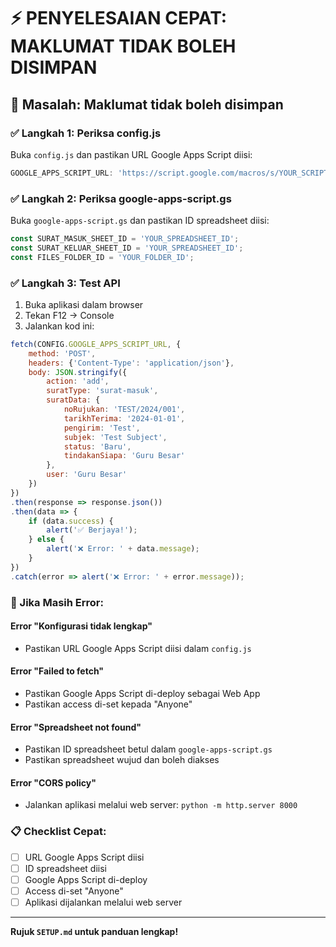 # ⚡ PENYELESAIAN CEPAT: MAKLUMAT TIDAK BOLEH DISIMPAN

## 🚨 Masalah: Maklumat tidak boleh disimpan

### ✅ Langkah 1: Periksa config.js
Buka `config.js` dan pastikan URL Google Apps Script diisi:
```javascript
GOOGLE_APPS_SCRIPT_URL: 'https://script.google.com/macros/s/YOUR_SCRIPT_ID/exec'
```

### ✅ Langkah 2: Periksa google-apps-script.gs
Buka `google-apps-script.gs` dan pastikan ID spreadsheet diisi:
```javascript
const SURAT_MASUK_SHEET_ID = 'YOUR_SPREADSHEET_ID';
const SURAT_KELUAR_SHEET_ID = 'YOUR_SPREADSHEET_ID';
const FILES_FOLDER_ID = 'YOUR_FOLDER_ID';
```

### ✅ Langkah 3: Test API
1. Buka aplikasi dalam browser
2. Tekan F12 → Console
3. Jalankan kod ini:

```javascript
fetch(CONFIG.GOOGLE_APPS_SCRIPT_URL, {
    method: 'POST',
    headers: {'Content-Type': 'application/json'},
    body: JSON.stringify({
        action: 'add',
        suratType: 'surat-masuk',
        suratData: {
            noRujukan: 'TEST/2024/001',
            tarikhTerima: '2024-01-01',
            pengirim: 'Test',
            subjek: 'Test Subject',
            status: 'Baru',
            tindakanSiapa: 'Guru Besar'
        },
        user: 'Guru Besar'
    })
})
.then(response => response.json())
.then(data => {
    if (data.success) {
        alert('✅ Berjaya!');
    } else {
        alert('❌ Error: ' + data.message);
    }
})
.catch(error => alert('❌ Error: ' + error.message));
```

### 🔧 Jika Masih Error:

#### Error "Konfigurasi tidak lengkap"
- Pastikan URL Google Apps Script diisi dalam `config.js`

#### Error "Failed to fetch"
- Pastikan Google Apps Script di-deploy sebagai Web App
- Pastikan access di-set kepada "Anyone"

#### Error "Spreadsheet not found"
- Pastikan ID spreadsheet betul dalam `google-apps-script.gs`
- Pastikan spreadsheet wujud dan boleh diakses

#### Error "CORS policy"
- Jalankan aplikasi melalui web server: `python -m http.server 8000`

### 📋 Checklist Cepat:
- [ ] URL Google Apps Script diisi
- [ ] ID spreadsheet diisi
- [ ] Google Apps Script di-deploy
- [ ] Access di-set "Anyone"
- [ ] Aplikasi dijalankan melalui web server

---

**Rujuk `SETUP.md` untuk panduan lengkap!**
